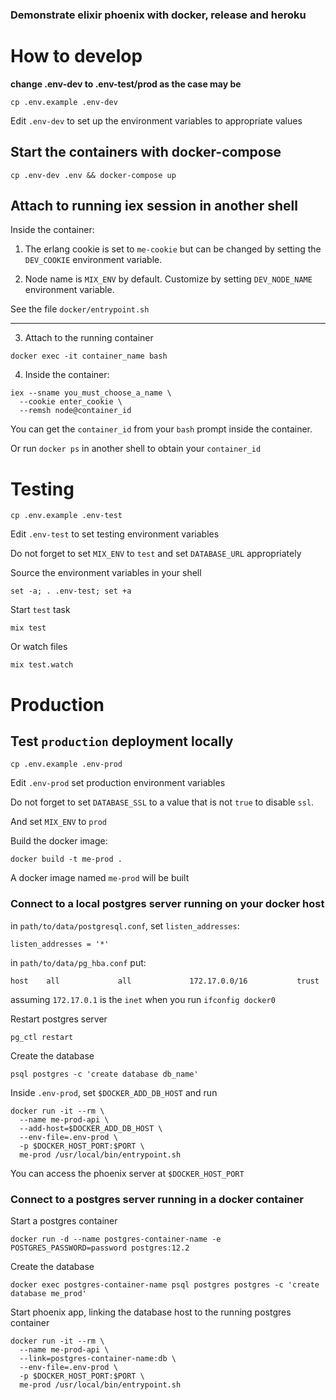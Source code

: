 ### Demonstrate elixir phoenix with docker, release and heroku

# How to develop


__change .env-dev to .env-test/prod as the case may be__


```
cp .env.example .env-dev
```


Edit `.env-dev` to set up the environment variables to appropriate values


## Start the containers with docker-compose

```
cp .env-dev .env && docker-compose up
```


## Attach to running iex session in another shell


Inside the container:


1. The erlang cookie is set to `me-cookie` but can be changed by setting
the `DEV_COOKIE` environment variable.

2. Node name is `MIX_ENV` by default. Customize by setting `DEV_NODE_NAME`
environment variable.


See the file `docker/entrypoint.sh`

----

3. Attach to the running container

```
docker exec -it container_name bash
```

4. Inside the container:

```
iex --sname you_must_choose_a_name \
  --cookie enter_cookie \
  --remsh node@container_id
```


You can get the `container_id` from your `bash` prompt inside the container.

Or run `docker ps` in another shell to obtain your `container_id`


# Testing


```
cp .env.example .env-test
```

Edit `.env-test` to set testing environment variables

Do not forget to set `MIX_ENV` to `test` and set `DATABASE_URL` appropriately


Source the environment variables in your shell

```
set -a; . .env-test; set +a
```


Start `test` task

```
mix test
```


Or watch files

```
mix test.watch
```


# Production


## Test `production` deployment locally


```
cp .env.example .env-prod
```

Edit `.env-prod` set production environment variables


Do not forget to set `DATABASE_SSL` to a value that is not `true` to disable
`ssl`.

And set `MIX_ENV` to `prod`


Build the docker image:

```
docker build -t me-prod .
```

A docker image named `me-prod` will be built


### Connect to a local postgres server running on your docker host


in `path/to/data/postgresql.conf`, set `listen_addresses`:

```
listen_addresses = '*'
```


in `path/to/data/pg_hba.conf` put:

```
host    all             all             172.17.0.0/16           trust
```


assuming `172.17.0.1` is the `inet` when you run `ifconfig docker0`


Restart postgres server

```
pg_ctl restart 
```


Create the database


```
psql postgres -c 'create database db_name'
```


Inside `.env-prod`, set `$DOCKER_ADD_DB_HOST` and run

```
docker run -it --rm \
  --name me-prod-api \
  --add-host=$DOCKER_ADD_DB_HOST \
  --env-file=.env-prod \
  -p $DOCKER_HOST_PORT:$PORT \
  me-prod /usr/local/bin/entrypoint.sh
```

You can access the phoenix server at `$DOCKER_HOST_PORT`


### Connect to a postgres server running in a docker container


Start a postgres container

```
docker run -d --name postgres-container-name -e POSTGRES_PASSWORD=password postgres:12.2
```


Create the database

```
docker exec postgres-container-name psql postgres postgres -c 'create database me_prod'
```

Start phoenix app, linking the database host to the running postgres container

```
docker run -it --rm \
  --name me-prod-api \
  --link=postgres-container-name:db \
  --env-file=.env-prod \
  -p $DOCKER_HOST_PORT:$PORT \
  me-prod /usr/local/bin/entrypoint.sh
```
